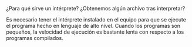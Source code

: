 ¿Para qué sirve un intérprete? ¿Obtenemos algún archivo tras interpretar?



Es necesario tener el intérprete instalado en el equipo para que se ejecute el programa hecho en lenguaje de alto nivel. Cuando los programas son pequeños, la velocidad de ejecución es bastante lenta con respecto a los programas compilados.
